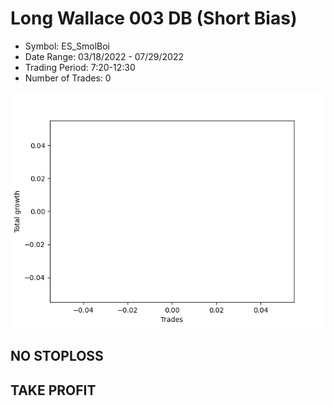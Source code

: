 # Long Wallace 003 DB (Short Bias)
- Symbol: ES_SmolBoi
- Date Range: 03/18/2022 - 07/29/2022
- Trading Period: 7:20-12:30
- Number of Trades: 0

![Plot](LongWallace003DBES_SmolBoi(ShortBias).png)
## NO STOPLOSS


## TAKE PROFIT





